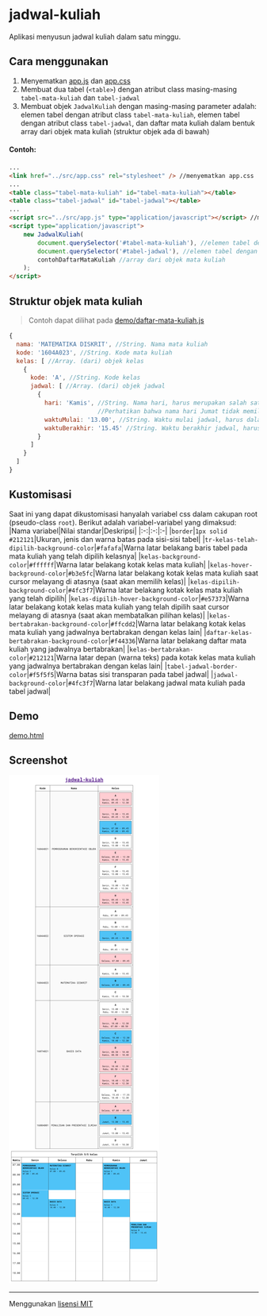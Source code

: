 # jadwal-kuliah
Aplikasi menyusun jadwal kuliah dalam satu minggu.

## Cara menggunakan
1. Menyematkan [app.js](src/app.js) dan [app.css](src/app.css)
2. Membuat dua tabel (`<table>`) dengan atribut class masing-masing `tabel-mata-kuliah` dan `tabel-jadwal`
3. Membuat objek `JadwalKuliah` dengan masing-masing parameter adalah: elemen tabel dengan atribut class `tabel-mata-kuliah`, elemen tabel dengan atribut class `tabel-jadwal`, dan daftar mata kuliah dalam bentuk array dari objek mata kuliah (struktur objek ada di bawah)

#### Contoh:
```html
...
<link href="../src/app.css" rel="stylesheet" /> //menyematkan app.css
...
<table class="tabel-mata-kuliah" id="tabel-mata-kuliah"></table>
<table class="tabel-jadwal" id="tabel-jadwal"></table>
...
<script src="../src/app.js" type="application/javascript"></script> //menyematkan app.js
<script type="application/javascript">
    new JadwalKuliah(
        document.querySelector('#tabel-mata-kuliah'), //elemen tabel dengan atribut class tabel-mata-kuliah
        document.querySelector('#tabel-jadwal'), //elemen tabel dengan atribut class tabel-jadwal
        contohDaftarMataKuliah //array dari objek mata kuliah
    );
</script>
```

## Struktur objek mata kuliah
> Contoh dapat dilihat pada [demo/daftar-mata-kuliah.js](demo/daftar-mata-kuliah.js)
```javascript
{
  nama: 'MATEMATIKA DISKRIT', //String. Nama mata kuliah
  kode: '1604A023', //String. Kode mata kuliah
  kelas: [ //Array. (dari) objek kelas
    {
      kode: 'A', //String. Kode kelas
      jadwal: [ //Array. (dari) objek jadwal
        {
          hari: 'Kamis', //String. Nama hari, harus merupakan salah satu dari 'Senin', 'Selasa', 'Rabu', 'Kamis', 'Jumat', 'Sabtu', 'Minggu'
                         //Perhatikan bahwa nama hari Jumat tidak memiliki petik
          waktuMulai: '13.00', //String. Waktu mulai jadwal, harus dalam format HH:MM
          waktuBerakhir: '15.45' //String. Waktu berakhir jadwal, harus dalam format HH:MM
        }
      ]
    }
  ]
}
```

## Kustomisasi
Saat ini yang dapat dikustomisasi hanyalah variabel css dalam cakupan root (pseudo-class `root`). Berikut adalah variabel-variabel yang dimaksud:
|Nama variabel|Nilai standar|Deskripsi|
|:-:|:-:|:-|
|`border`|`1px solid #212121`|Ukuran, jenis dan warna batas pada sisi-sisi tabel|
|`tr-kelas-telah-dipilih-background-color`|`#fafafa`|Warna latar belakang baris tabel pada mata kuliah yang telah dipilih kelasnya|
|`kelas-background-color`|`#ffffff`|Warna latar belakang kotak kelas mata kuliah|
|`kelas-hover-background-color`|`#b3e5fc`|Warna latar belakang kotak kelas mata kuliah saat cursor melayang di atasnya (saat akan memilih kelas)|
|`kelas-dipilih-background-color`|`#4fc3f7`|Warna latar belakang kotak kelas mata kuliah yang telah dipilih|
|`kelas-dipilih-hover-background-color`|`#e57373`|Warna latar belakang kotak kelas mata kuliah yang telah dipilih saat cursor melayang di atasnya (saat akan membatalkan pilihan kelas)|
|`kelas-bertabrakan-background-color`|`#ffcdd2`|Warna latar belakang kotak kelas mata kuliah yang jadwalnya bertabrakan dengan kelas lain|
|`daftar-kelas-bertabrakan-background-color`|`#f44336`|Warna latar belakang daftar mata kuliah yang jadwalnya bertabrakan|
|`kelas-bertabrakan-color`|`#212121`|Warna latar depan (warna teks) pada kotak kelas mata kuliah yang jadwalnya bertabrakan dengan kelas lain|
|`tabel-jadwal-border-color`|`#f5f5f5`|Warna batas sisi transparan pada tabel jadwal|
|`jadwal-background-color`|`#4fc3f7`|Warna latar belakang jadwal mata kuliah pada tabel jadwal|

## Demo
[demo.html](demo/demo.html)

## Screenshot
![Screenshot](res/screenshot.png "Screenshot")

---
Menggunakan [lisensi MIT](LICENSE)
